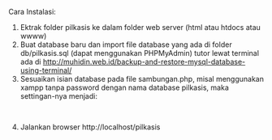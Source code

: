 Cara Instalasi:
1. Ektrak folder pilkasis ke dalam folder web server (html atau htdocs atau wwww)
2. Buat database baru dan import file database yang ada di folder db/pilkasis.sql (dapat menggunakan PHPMyAdmin) tutor lewat terminal ada di http://muhidin.web.id/backup-and-restore-mysql-database-using-terminal/
3. Sesuaikan isian database pada file sambungan.php, misal menggunakan xampp tanpa password dengan nama database pilkasis, maka settingan-nya menjadi:
<pre>
<?php
$host="localhost";
$userdb="root";
$passdb="";
$namadb="pilkasis";
$koneksi=mysqli_connect($host,$userdb,$passdb,$namadb);
?>
</pre>
4. Jalankan browser http://localhost/pilkasis

